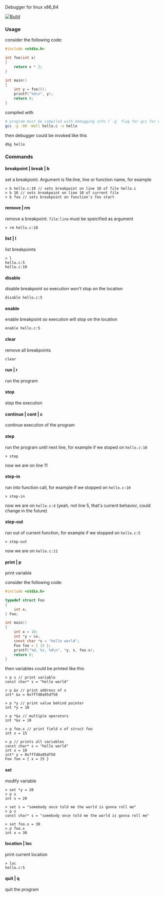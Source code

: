 Debugger for linux x86_64

[![Build](https://github.com/vajexal/dbg/actions/workflows/ci.yml/badge.svg)](https://github.com/vajexal/dbg/actions/workflows/ci.yml)

### Usage

consider the following code:

```c
#include <stdio.h>

int foo(int x)
{
    return x * 2;
}

int main()
{
    int y = foo(5);
    printf("%d\n", y);
    return 0;
}
```

compiled with

```bash
# program must be compiled with debugging info (`-g` flag for gcc for example)
gcc -g -O0 -Wall hello.c -o hello
```

then debugger could be invoked like this

```bash
dbg hello
```

### Commands

#### breakpoint | break | b

set a breakpoint. Argument is file:line, line or function name, for example

```
> b hello.c:10 // sets breakpoint on line 10 of file hello.c
> b 10 // sets breakpoint on line 10 of current file
> b foo // sets breakpoint on function's foo start
```

#### remove | rm

remove a breakpoint. `file:line` must be speicified as argument

```
> rm hello.c:10
```

#### list | l

list breakpoints

```
> l
hello.c:5
hello.c:10
```

#### disable

disable breakpoint so execution won't stop on the location

```
disable hello.c:5
```

#### enable

enable breakpoint so execution will stop on the location

```
enable hello.c:5
```

#### clear

remove all breakpoints

```
clear
```

#### run | r

run the program

#### stop

stop the execution

#### continue | cont | c

continue execution of the program

#### step

run the program until next line, for example if we stoped on `hello.c:10`

```
> step
```

now we are on line 11

#### step-in

run into function call, for example if we stopped on `hello.c:10`

```
> step-in
```

now we are on `hello.c:4` (yeah, not line 5, that's current behavior, could change in the future)

#### step-out

run out of current function, for example if we stopped on `hello.c:5`

```
> step-out
```

now we are on `hello.c:11`

#### print | p

print variable

consider the following code:

```c
#include <stdio.h>

typedef struct Foo
{
    int x;
} Foo;

int main()
{
    int x = 10;
    int *y = &x;
    const char *s = "hello world";
    Foo foo = { 15 };
    printf("%d, %s, %d\n", *y, s, foo.x);
    return 0;
}
```

then variables could be printed like this

```
> p s // print variable
const char* s = "hello world"

> p &x // print address of x
int* &x = 0x7ffd8a95df50

> p *y // print value behind pointer
int *y = 10

> p *&x // multiple operators
int *&x = 10

> p foo.x // print field x of struct foo
int x = 15

> p // prints all variables
const char* s = "hello world"
int x = 10
int* y = 0x7ffd8a95df50
Foo foo = { x = 15 }
```

#### set

modify variable

```
> set *y = 20
> p x
int x = 20

> set s = "somebody once told me the world is gonna roll me"
> p s
const char* s = "somebody once told me the world is gonna roll me"

> set foo.x = 30
> p foo.x
int x = 30
```

#### location | loc

print current location

```
> loc
hello.c:5
```

#### quit | q

quit the program
